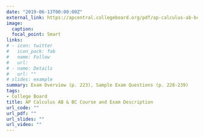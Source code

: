 ```yaml
---
date: "2019-06-13T00:00:00Z"
external_link: https://apcentral.collegeboard.org/pdf/ap-calculus-ab-bc-course-and-exam-description-0.pdf?course=ap-calculus-bc
image:
  caption: 
  focal_point: Smart
links:
# - icon: twitter
#   icon_pack: fab
#   name: Follow
#   url:
# - name: Details
#   url: ""
# slides: example
summary: Exam Overview (p. 223), Sample Exam Questions (p. 228-239)
tags:
- College Board
title: AP Calculus AB & BC Course and Exam Description
url_code: ""
url_pdf: ""
url_slides: ""
url_video: ""
---
```


